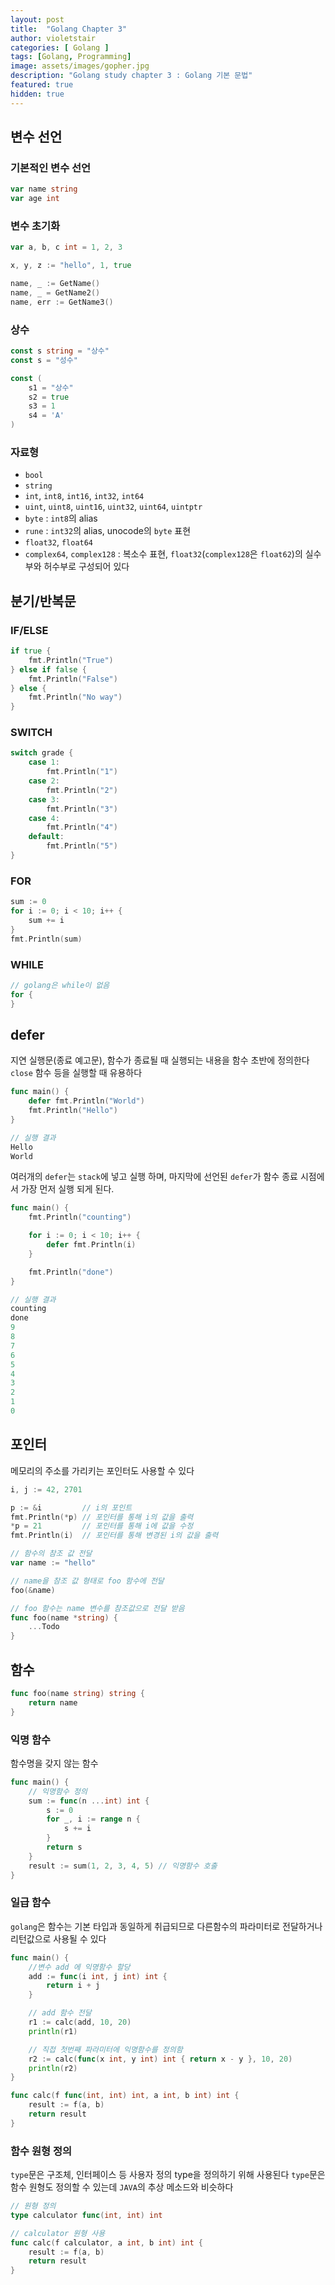 ```yaml
---
layout: post
title:  "Golang Chapter 3"
author: violetstair
categories: [ Golang ]
tags: [Golang, Programming]
image: assets/images/gopher.jpg
description: "Golang study chapter 3 : Golang 기본 문법"
featured: true
hidden: true
---
```


## 변수 선언

### 기본적인 변수 선언

```go
var name string
var age int
```

### 변수 초기화

```go
var a, b, c int = 1, 2, 3

x, y, z := "hello", 1, true

name, _ := GetName()
name, _ = GetName2()
name, err := GetName3()
```

### 상수

```go
const s string = "상수"
const s = "성수"

const (
    s1 = "상수"
    s2 = true
    s3 = 1
    s4 = 'A'
)
```

### 자료형

* `bool`
* `string`
* `int`, `int8`, `int16`, `int32`, `int64`
* `uint`, `uint8`, `uint16`, `uint32`, `uint64`, `uintptr`
* `byte` : `int8`의 alias
* `rune` : `int32`의 alias, unocode의 `byte` 표현
* `float32`, `float64`
* `complex64`, `complex128` : 복소수 표현, `float32`(`complex128`은 `float62`)의 실수부와 허수부로 구성되어 있다

## 분기/반복문

### IF/ELSE

```go
if true {
    fmt.Println("True")
} else if false {
    fmt.Println("False")
} else {
    fmt.Println("No way")
}
```

### SWITCH

```go
switch grade {
    case 1:
        fmt.Println("1")
    case 2:
        fmt.Println("2")
    case 3:
        fmt.Println("3")
    case 4:
        fmt.Println("4")
    default:
        fmt.Println("5")
}
```

### FOR

```go
sum := 0
for i := 0; i < 10; i++ {
    sum += i
}
fmt.Println(sum)
```

### WHILE

```go
// golang은 while이 없음
for {
}
```

## defer

지연 실행문(종료 예고문), 함수가 종료될 때 실행되는 내용을 함수 초반에 정의한다
`close` 함수 등을 실행할 때 유용하다

```go
func main() {
    defer fmt.Println("World")
    fmt.Println("Hello")
}

// 실행 결과
Hello
World
```

여러개의 `defer`는 `stack`에 넣고 실행 하며, 마지막에 선언된 `defer`가 함수 종료 시점에서 가장 먼저 실행 되게 된다.

```go
func main() {
    fmt.Println("counting")

    for i := 0; i < 10; i++ {
        defer fmt.Println(i)
    }

    fmt.Println("done")
}

// 실행 결과
counting
done
9
8
7
6
5
4
3
2
1
0
```

## 포인터

메모리의 주소를 가리키는 포인터도 사용할 수 있다

```go
i, j := 42, 2701

p := &i         // i의 포인트
fmt.Println(*p) // 포인터를 통해 i의 값을 출력
*p = 21         // 포인터를 통해 i에 값을 수정
fmt.Println(i)  // 포인터를 통해 변경된 i의 값을 출력

// 함수의 참조 값 전달
var name := "hello"

// name을 참조 값 형태로 foo 함수에 전달
foo(&name)

// foo 함수는 name 변수를 참조값으로 전달 받음
func foo(name *string) {
    ...Todo
}
```

## 함수

```go
func foo(name string) string {
    return name
}
```

### 익명 함수

함수명을 갖지 않는 함수

```go
func main() {
    // 익명함수 정의
    sum := func(n ...int) int {
        s := 0
        for _, i := range n {
            s += i
        }
        return s
    }
    result := sum(1, 2, 3, 4, 5) // 익명함수 호출
}
```

### 일급 함수

`golang`은 함수는 기본 타입과 동일하게 취급되므로 다른함수의 파라미터로 전달하거나 리턴값으로 사용될 수 있다

```go
func main() {
    //변수 add 에 익명함수 할당
    add := func(i int, j int) int {
        return i + j
    }

    // add 함수 전달
    r1 := calc(add, 10, 20)
    println(r1)

    // 직접 첫번째 파라미터에 익명함수를 정의함
    r2 := calc(func(x int, y int) int { return x - y }, 10, 20)
    println(r2)
}

func calc(f func(int, int) int, a int, b int) int {
    result := f(a, b)
    return result
}
```

### 함수 원형 정의

`type`문은 구조체, 인터페이스 등 사용자 정의 type을 정의하기 위해 사용된다
`type`문은 함수 원형도 정의할 수 있는데 `JAVA`의 추상 메소드와 비슷하다

```go
// 원형 정의
type calculator func(int, int) int

// calculator 원형 사용
func calc(f calculator, a int, b int) int {
    result := f(a, b)
    return result
}
```
